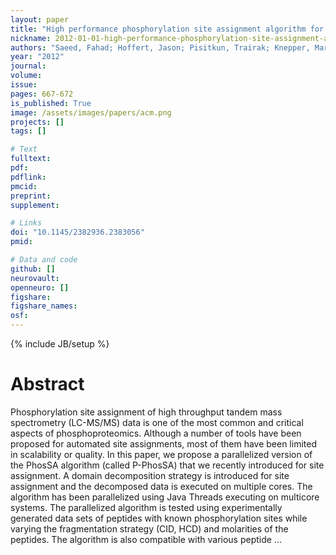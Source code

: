 ```yaml
---
layout: paper
title: "High performance phosphorylation site assignment algorithm for mass spectrometry data using multicore systems"
nickname: 2012-01-01-high-performance-phosphorylation-site-assignment-algorithm-for-mass-spectrometry-data-using-multicore-systems
authors: "Saeed, Fahad; Hoffert, Jason; Pisitkun, Trairak; Knepper, Mark; "
year: "2012"
journal: 
volume: 
issue:
pages: 667-672
is_published: True
image: /assets/images/papers/acm.png
projects: []
tags: []

# Text
fulltext:
pdf:
pdflink:
pmcid:
preprint: 
supplement:

# Links
doi: "10.1145/2382936.2383056"
pmid:

# Data and code
github: []
neurovault:
openneuro: []
figshare:
figshare_names:
osf:
---
```

{% include JB/setup %}

# Abstract

Phosphorylation site assignment of high throughput tandem mass spectrometry (LC-MS/MS) data is one of the most common and critical aspects of phosphoproteomics. Although a number of tools have been proposed for automated site assignments, most of them have been limited in scalability or quality. In this paper, we propose a parallelized version of the PhosSA algorithm (called P-PhosSA) that we recently introduced for site assignment. A domain decomposition strategy is introduced for site assignment and the decomposed data is executed on multiple cores. The algorithm has been parallelized using Java Threads executing on multicore systems. The parallelized algorithm is tested using experimentally generated data sets of peptides with known phosphorylation sites while varying the fragmentation strategy (CID, HCD) and molarities of the peptides. The algorithm is also compatible with various peptide …

